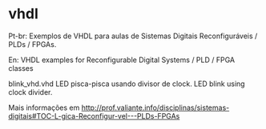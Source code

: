 # vhdl
Pt-br:  Exemplos de VHDL para aulas de Sistemas Digitais Reconfiguráveis / PLDs / FPGAs.

En:     VHDL examples for Reconfigurable Digital Systems / PLD / FPGA classes


blink_vhd.vhd
  LED pisca-pisca usando divisor de clock.
  LED blink using clock divider.



Mais informações em http://prof.valiante.info/disciplinas/sistemas-digitais#TOC-L-gica-Reconfigur-vel---PLDs-FPGAs


